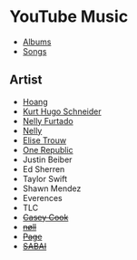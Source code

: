 # YouTube Music

* [Albums](/Pages/Entertainment/YouTubeMusic/Albums.md)
* [Songs](/Pages/Entertainment/YouTubeMusic/Songs/Songs.md)

## Artist

* [Hoang](https://music.youtube.com/channel/UCUmN1h1SWYmvBD5z6wJOfoQ)
* [Kurt Hugo Schneider](https://music.youtube.com/channel/UC-u3msJ-G8xYr931alnM7dw)
* [Nelly Furtado](https://music.youtube.com/channel/UCWV94Z763GSdhLQ8WIb2JRQ)
* [Nelly](https://music.youtube.com/channel/UCggm1vqFLAJdYDTc1DQoVKg)
* [Elise Trouw](https://music.youtube.com/channel/UCOMfVxzGm8YgpmBuO8hT2qA)
* [One Republic](https://music.youtube.com/channel/UCrrbm1toLPud8fFIisPuxpg)
* Justin Beiber
* Ed Sherren
* Taylor Swift
* Shawn Mendez
* Everences
* TLC
* ~~[Casey Cook](https://music.youtube.com/channel/UCYBZ_x3M3wapXai7Sr2bE1g)~~
* ~~[nøll](https://music.youtube.com/channel/UCnzi9lSKvkCCO_MU6O1_4jA)~~
* ~~[Page](https://music.youtube.com/channel/UCkiJpRS90kpGoH5XKX5y40A)~~
* ~~[SABAI](https://music.youtube.com/channel/UC9ZzEmhbwJBBC8fbuBOzSkQ)~~
